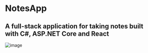 # NotesApp
## A full-stack application for taking notes built with C#, ASP.NET Core and React
![image](https://github.com/penszzip/notesApp/assets/76844478/315300c9-4560-4759-9cf7-bfca4c771a4e)
